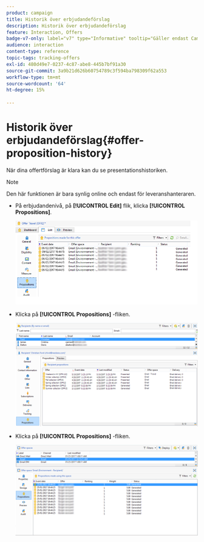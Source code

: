 ```yaml
---
product: campaign
title: Historik över erbjudandeförslag
description: Historik över erbjudandeförslag
feature: Interaction, Offers
badge-v7-only: label="v7" type="Informative" tooltip="Gäller endast Campaign Classic v7"
audience: interaction
content-type: reference
topic-tags: tracking-offers
exl-id: 480d49e7-0237-4c87-abe8-445b7bf91a30
source-git-commit: 3a9b21d626b60754789c3f594ba798309f62a553
workflow-type: tm+mt
source-wordcount: '64'
ht-degree: 15%

---
```


# Historik över erbjudandeförslag{#offer-proposition-history}



När dina offertförslag är klara kan du se presentationshistoriken.

>[!NOTE]
>
>Den här funktionen är bara synlig online och endast för leveranshanteraren.

* På erbjudandenivå, på **[!UICONTROL Edit]** flik, klicka **[!UICONTROL Propositions]**.

  ![](assets/offer_followup_006.png)

* Klicka på **[!UICONTROL Propositions]** -fliken.

  ![](assets/offer_followup_002.png)

* Klicka på **[!UICONTROL Propositions]** -fliken.

  ![](assets/offer_space_prop_001_b.png)
